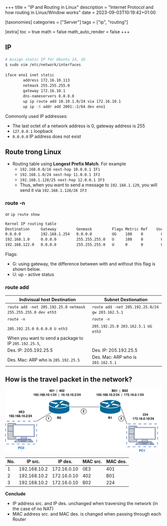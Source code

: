+++
title = "IP and Routing in Linux"
description = "Internet Protocol and how routing in Linux/Window works"
date = 2023-09-03T10:19:42+01:00

[taxonomies]
categories = ["Server"]
tags = ["ip", "routing"]

[extra]
toc = true
math = false
math_auto_render = false
+++

## IP

```bash
# Assign static IP for Ubuntu 14, 16
$ sudo vim /etc/network/interfaces

iface eno1 inet static
        address 172.16.10.113
        netmask 255.255.255.0
        gateway 172.16.10.1
        dns-nameservers 8.8.8.8
        up ip route add 10.10.1.0/24 via 172.16.10.1
        up ip -6 addr add 2001::2/64 dev eno1

```

Commonly used IP addresses:
- The last octet of a network address is 0, gateway address is 255
- `127.0.0.1` loopback
- `0.0.0.0` IP address does not exist

## Route trong Linux

- Routing table using **Longest Prefix Match**. For example
   - `192.168.0.0/16 next-hop 10.0.0.1 IF1`
   - `192.168.1.0/24 next-hop 11.0.0.1 IF2`
   - `192.168.1.128/25 next-hop 12.0.0.1 IF3`
   - Thus, when you want to send a message to `192.168.1.129`, you will send it via `192.168.1.128/28 IF3`

### route -n

or `ip route show`

```bash
Kernel IP routing table
Destination     Gateway         Genmask         Flags Metric Ref    Use Iface
0.0.0.0         192.168.1.254   0.0.0.0         UG    100    0        0 eno16777736
192.168.1.0     0.0.0.0         255.255.255.0   U     100    0        0 eno16777736
192.168.122.0   0.0.0.0         255.255.255.0   U     0      0        0 virbr0
```

Flags:
- G: using gateway, the difference between with and without this flag is shown below.
- U: up - active status

### route add

| Indivisual host Destination                                  | Subnet Destionation                             |
| ------------------------------------------------------------ | ----------------------------------------------- |
| `route add -net 205.192.25.0 netmask 255.255.255.0 dev eth3` | `route add -net 205.192.25.0/24 gw 203.162.5.1` |
| `route -n`                                                   | `route -n`                                      |
| `205.192.25.0 0.0.0.0 U eth3 `                               | `205.192.25.0 203.162.5.1 UG eth3`              |
| When you want to send a package to IP `205.192.25.5`,        |                                                 |
| Des. IP: 205.192.25.5                                        | Des. IP: 205.192.25.5                           |
| Des. Mac: ARP who is `205.192.25.5`                          | Des. Mac: ARP who is `203.162.5.1`              |


## How is the travel packet in the network?

![goi-tin-travel-trong-mang](images/package-travel-in-network.svg)

| No. | IP src.      | IP des.     | MAC src. | MAC des. |
| --- | ------------ | ----------- | -------- | -------- |
| 1   | 192.168.10.2 | 172.16.0.10 | 0E3      | 401      |
| 2   | 192.168.10.2 | 172.16.0.10 | 402      | B01      |
| 3   | 192.168.10.2 | 172.16.0.10 | B02      | 224      |

**Conclude**
- IP address src. and IP des. unchanged when traversing the network (in the case of no NAT)
- MAC address src. and MAC des. is changed when passing through each Router